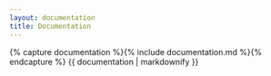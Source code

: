 ```yaml
---
layout: documentation
title: Documentation
---
```

{% capture documentation %}{% include documentation.md %}{% endcapture %}
{{ documentation | markdownify }}
